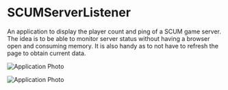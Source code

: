 # SCUMServerListener

An application to display the player count and ping of a SCUM game server. The idea is to be able to monitor server status without having a browser open and consuming memory. It is also handy as to not have to refresh the page to obtain current data.

![Application Photo](https://i.imgur.com/TOrsJrb.png)

![Application Photo](https://i.imgur.com/IifYJyD.png)
